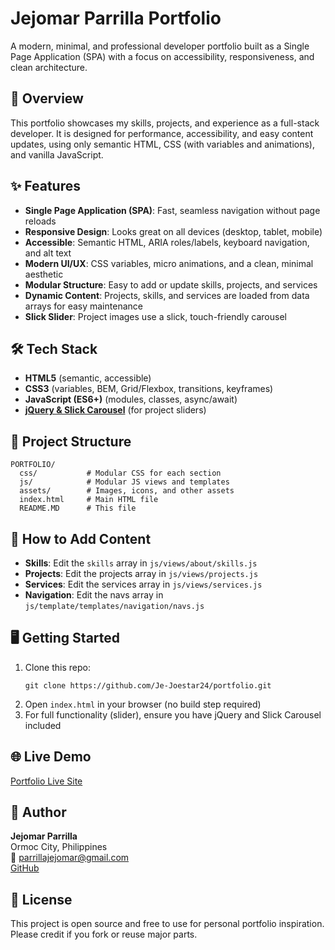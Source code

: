 # Jejomar Parrilla Portfolio

A modern, minimal, and professional developer portfolio built as a Single Page Application (SPA) with a focus on accessibility, responsiveness, and clean architecture.

## 🚀 Overview
This portfolio showcases my skills, projects, and experience as a full-stack developer. It is designed for performance, accessibility, and easy content updates, using only semantic HTML, CSS (with variables and animations), and vanilla JavaScript.

## ✨ Features
- **Single Page Application (SPA)**: Fast, seamless navigation without page reloads
- **Responsive Design**: Looks great on all devices (desktop, tablet, mobile)
- **Accessible**: Semantic HTML, ARIA roles/labels, keyboard navigation, and alt text
- **Modern UI/UX**: CSS variables, micro animations, and a clean, minimal aesthetic
- **Modular Structure**: Easy to add or update skills, projects, and services
- **Dynamic Content**: Projects, skills, and services are loaded from data arrays for easy maintenance
- **Slick Slider**: Project images use a slick, touch-friendly carousel

## 🛠️ Tech Stack
- **HTML5** (semantic, accessible)
- **CSS3** (variables, BEM, Grid/Flexbox, transitions, keyframes)
- **JavaScript (ES6+)** (modules, classes, async/await)
- **[jQuery & Slick Carousel](https://kenwheeler.github.io/slick/)** (for project sliders)

## 📁 Project Structure
```
PORTFOLIO/
  css/           # Modular CSS for each section
  js/            # Modular JS views and templates
  assets/        # Images, icons, and other assets
  index.html     # Main HTML file
  README.MD      # This file
```

## 🧩 How to Add Content
- **Skills**: Edit the `skills` array in `js/views/about/skills.js`
- **Projects**: Edit the projects array in `js/views/projects.js`
- **Services**: Edit the services array in `js/views/services.js`
- **Navigation**: Edit the navs array in `js/template/templates/navigation/navs.js`

## 🖥️ Getting Started
1. Clone this repo:
   ```
   git clone https://github.com/Je-Joestar24/portfolio.git
   ```
2. Open `index.html` in your browser (no build step required)
3. For full functionality (slider), ensure you have jQuery and Slick Carousel included

## 🌐 Live Demo
[Portfolio Live Site](https://github.com/Je-Joestar24/portfolio) <!-- Replace with your actual live URL if available -->

## 👤 Author
**Jejomar Parrilla**  
Ormoc City, Philippines  
📧 parrillajejomar@gmail.com  
[GitHub](https://github.com/Je-Joestar24)

## 📝 License
This project is open source and free to use for personal portfolio inspiration. Please credit if you fork or reuse major parts.
